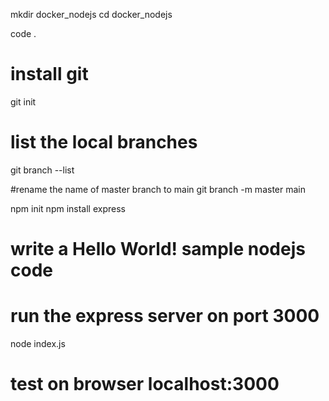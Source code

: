mkdir docker_nodejs
cd docker_nodejs

code .

# install git
git init

# list the local branches
git branch --list

#rename the name of master branch to main
git branch -m master main

npm init
npm install express

# write a Hello World! sample nodejs code

# run the express server on port 3000
node index.js

# test on browser localhost:3000


